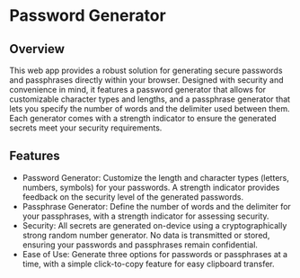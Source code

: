 # Password Generator

## Overview
This web app provides a robust solution for generating secure passwords and passphrases directly within your browser. Designed with security and convenience in mind, it features a password generator that allows for customizable character types and lengths, and a passphrase generator that lets you specify the number of words and the delimiter used between them. Each generator comes with a strength indicator to ensure the generated secrets meet your security requirements.

## Features
- Password Generator: Customize the length and character types (letters, numbers, symbols) for your passwords. A strength indicator provides feedback on the security level of the generated passwords.
- Passphrase Generator: Define the number of words and the delimiter for your passphrases, with a strength indicator for assessing security.
- Security: All secrets are generated on-device using a cryptographically strong random number generator. No data is transmitted or stored, ensuring your passwords and passphrases remain confidential.
- Ease of Use: Generate three options for passwords or passphrases at a time, with a simple click-to-copy feature for easy clipboard transfer.

